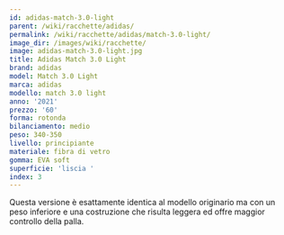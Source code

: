 ```yaml
---
id: adidas-match-3.0-light
parent: /wiki/racchette/adidas/
permalink: /wiki/racchette/adidas/match-3.0-light/
image_dir: /images/wiki/racchette/
image: adidas-match-3.0-light.jpg
title: Adidas Match 3.0 Light
brand: adidas
model: Match 3.0 Light
marca: adidas
modello: match 3.0 light
anno: '2021'
prezzo: '60'
forma: rotonda
bilanciamento: medio
peso: 340-350
livello: principiante
materiale: fibra di vetro
gomma: EVA soft
superficie: 'liscia '
index: 3
---
```

Questa versione è esattamente identica al modello originario ma con un peso inferiore e una costruzione che risulta leggera ed offre maggior controllo della palla.